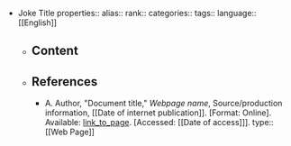 - Joke Title
  properties::
  alias::
  rank::
  categories::
  tags::
  language:: [[English]]
	- ## Content
	- ## References
		- A. Author, "Document title," *Webpage name*, Source/production information, [[Date of internet publication]]. [Format: Online]. Available: [link_to_page](link_to_page). [Accessed: [[Date of access]]].
		  type:: [[Web Page]]
